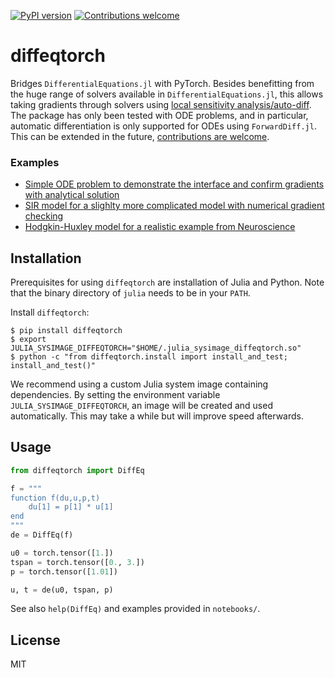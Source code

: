 [![PyPI version](https://badge.fury.io/py/diffeqtorch.svg)](https://badge.fury.io/py/diffeqtorch)
[![Contributions welcome](https://img.shields.io/badge/contributions-welcome-brightgreen.svg?style=flat)](https://github.com/jan-matthis/diffeqtorch/blob/master/CONTRIBUTING.md)

# diffeqtorch

Bridges `DifferentialEquations.jl` with PyTorch. Besides benefitting from the huge range of solvers available in `DifferentialEquations.jl`, this allows taking gradients through solvers using [local sensitivity analysis/auto-diff](https://docs.sciml.ai/stable/analysis/sensitivity/). The package has only been tested with ODE problems, and in particular, automatic differentiation is only supported for ODEs using `ForwardDiff.jl`. This can be extended in the future, [contributions are welcome](https://github.com/jan-matthis/diffeqtorch/blob/master/CONTRIBUTING.md).


### Examples

- [Simple ODE problem to demonstrate the interface and confirm gradients with analytical solution](https://github.com/jan-matthis/diffeqtorch/blob/master/notebooks/01_simple_ode.ipynb)
- [SIR model for a slighlty more complicated model with numerical gradient checking](https://github.com/jan-matthis/diffeqtorch/blob/master/notebooks/02_sir_model.ipynb)
- [Hodgkin-Huxley model for a realistic example from Neuroscience](https://github.com/jan-matthis/diffeqtorch/blob/master/notebooks/03_hh_model.ipynb)


## Installation

Prerequisites for using `diffeqtorch` are installation of Julia and Python. Note that the binary directory of `julia` needs to be in your `PATH`.

Install `diffeqtorch`:
```commandline
$ pip install diffeqtorch
$ export JULIA_SYSIMAGE_DIFFEQTORCH="$HOME/.julia_sysimage_diffeqtorch.so"
$ python -c "from diffeqtorch.install import install_and_test; install_and_test()"
```

We recommend using a custom Julia system image containing dependencies. By setting the environment variable `JULIA_SYSIMAGE_DIFFEQTORCH`, an image will be created and used automatically. This may take a while but will improve speed afterwards.


## Usage

```python
from diffeqtorch import DiffEq

f = """
function f(du,u,p,t)
    du[1] = p[1] * u[1]
end
"""
de = DiffEq(f)

u0 = torch.tensor([1.])
tspan = torch.tensor([0., 3.])
p = torch.tensor([1.01])

u, t = de(u0, tspan, p)
```

See also `help(DiffEq)` and examples provided in `notebooks/`.


## License

MIT
